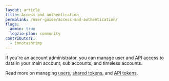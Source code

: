 ```yaml
---
layout: article
title: Access and authentication
permalink: /user-guide/access-and-authentication/
flags:
  admin: true
  logzio-plan: community
contributors:
  - imnotashrimp
---
```


If you're an account administrator, you can manage user and API access to data in your main account, sub accounts, and timeless accounts.

Read more on managing [users](manage-users.html), [shared tokens](shared-tokens.html), and [API tokens](api-tokens.html).